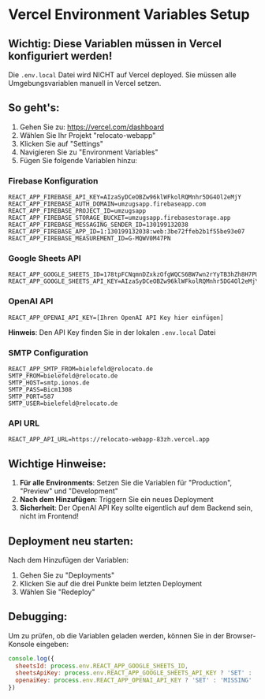 # Vercel Environment Variables Setup

## Wichtig: Diese Variablen müssen in Vercel konfiguriert werden!

Die `.env.local` Datei wird NICHT auf Vercel deployed. Sie müssen alle Umgebungsvariablen manuell in Vercel setzen.

## So geht's:

1. Gehen Sie zu: https://vercel.com/dashboard
2. Wählen Sie Ihr Projekt "relocato-webapp"
3. Klicken Sie auf "Settings"
4. Navigieren Sie zu "Environment Variables"
5. Fügen Sie folgende Variablen hinzu:

### Firebase Konfiguration
```
REACT_APP_FIREBASE_API_KEY=AIzaSyDCeOBZw96klWFkolRQMnhr5DG4Ol2eMjY
REACT_APP_FIREBASE_AUTH_DOMAIN=umzugsapp.firebaseapp.com
REACT_APP_FIREBASE_PROJECT_ID=umzugsapp
REACT_APP_FIREBASE_STORAGE_BUCKET=umzugsapp.firebasestorage.app
REACT_APP_FIREBASE_MESSAGING_SENDER_ID=130199132038
REACT_APP_FIREBASE_APP_ID=1:130199132038:web:3be72ffeb2b1f55be93e07
REACT_APP_FIREBASE_MEASUREMENT_ID=G-MQWV0M47PN
```

### Google Sheets API
```
REACT_APP_GOOGLE_SHEETS_ID=178tpFCNqmnDZxkzOfgWQCS6BW7wn2rYyTB3hZh8H7PU
REACT_APP_GOOGLE_SHEETS_API_KEY=AIzaSyDCeOBZw96klWFkolRQMnhr5DG4Ol2eMjY
```

### OpenAI API
```
REACT_APP_OPENAI_API_KEY=[Ihren OpenAI API Key hier einfügen]
```
**Hinweis**: Den API Key finden Sie in der lokalen `.env.local` Datei

### SMTP Configuration
```
REACT_APP_SMTP_FROM=bielefeld@relocato.de
SMTP_FROM=bielefeld@relocato.de
SMTP_HOST=smtp.ionos.de
SMTP_PASS=Bicm1308
SMTP_PORT=587
SMTP_USER=bielefeld@relocato.de
```

### API URL
```
REACT_APP_API_URL=https://relocato-webapp-83zh.vercel.app
```

## Wichtige Hinweise:

1. **Für alle Environments**: Setzen Sie die Variablen für "Production", "Preview" und "Development"
2. **Nach dem Hinzufügen**: Triggern Sie ein neues Deployment
3. **Sicherheit**: Der OpenAI API Key sollte eigentlich auf dem Backend sein, nicht im Frontend!

## Deployment neu starten:

Nach dem Hinzufügen der Variablen:
1. Gehen Sie zu "Deployments"
2. Klicken Sie auf die drei Punkte beim letzten Deployment
3. Wählen Sie "Redeploy"

## Debugging:

Um zu prüfen, ob die Variablen geladen werden, können Sie in der Browser-Konsole eingeben:
```javascript
console.log({
  sheetsId: process.env.REACT_APP_GOOGLE_SHEETS_ID,
  sheetsApiKey: process.env.REACT_APP_GOOGLE_SHEETS_API_KEY ? 'SET' : 'MISSING',
  openaiKey: process.env.REACT_APP_OPENAI_API_KEY ? 'SET' : 'MISSING'
})
```
